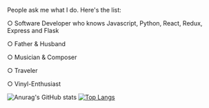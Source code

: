 People ask me what I do. Here's the list:

○ Software Developer who knows Javascript, Python, React, Redux, Express and Flask 

○ Father & Husband

○ Musician & Composer

○ Traveler

○ Vinyl-Enthusiast 

![Anurag's GitHub stats](https://github-readme-stats.vercel.app/api?username=payne-j&count_private=true)
[![Top Langs](https://github-readme-stats.vercel.app/api/top-langs/?username=payne-j&layout=compact)](https://github.com/anuraghazra/github-readme-stats)

